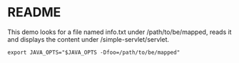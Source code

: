 # README

This demo looks for a file named info.txt under /path/to/be/mapped, reads it and displays the content under /simple-servlet/servlet.

`export JAVA_OPTS="$JAVA_OPTS -Dfoo=/path/to/be/mapped"`
